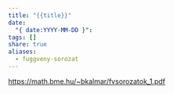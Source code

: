 ```yaml
---
title: "{{title}}"
date:
  "{ date:YYYY-MM-DD }":
tags: []
share: true
aliases:
  - fuggveny-sorozat
---
```

https://math.bme.hu/~bkalmar/fvsorozatok_1.pdf

